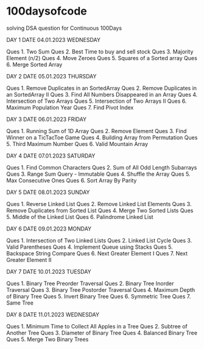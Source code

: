 # 100daysofcode
solving DSA question for Continuous 100Days

DAY 1
DATE 04.01.2023 WEDNESDAY

Ques 1. Two Sum
Ques 2. Best Time to buy and sell stock
Ques 3. Majority Element (n/2)
Ques 4. Move Zeroes
Ques 5. Squares of a Sorted array 
Ques 6. Merge Sorted Array

DAY 2
DATE 05.01.2023 THURSDAY

Ques 1. Remove Duplicates in an SortedArray
Ques 2. Remove Duplicates in an SortedArray II
Ques 3. Find All Numbers Disappeared in an Array
Ques 4. Intersection of Two Arrays
Ques 5. Intersection of Two Arrays II
Ques 6. Maximum Population Year
Ques 7. Find Pivot Index

DAY 3
DATE 06.01.2023 FRIDAY

Ques 1. Running Sum of 1D Array
Ques 2. Remove Element
Ques 3. Find Winner on a TicTacToe Game
Ques 4. Building Array from Permutation
Ques 5. Third Maximum Number
Ques 6. Valid Mountain Array

DAY 4
DATE 07.01.2023 SATURDAY

Ques 1. Find Common Characters
Ques 2. Sum of All Odd Length Subarrays
Ques 3. Range Sum Query - Immutable
Ques 4. Shuffle the Array
Ques 5. Max Consecutive Ones
Ques 6. Sort Array By Parity

DAY 5
DATE 08.01.2023 SUNDAY 

Ques 1. Reverse Linked List
Ques 2. Remove Linked List Elements
Ques 3. Remove Duplicates from Sorted List
Ques 4. Merge Two Sorted Lists
Ques 5. Middle of the Linked List
Ques 6. Palindrome Linked List

DAY 6
DATE 09.01.2023 MONDAY

Ques 1. Intersection of Two Linked Lists
Ques 2. Linked List Cycle
Ques 3. Valid Parentheses
Ques 4. Implement Queue using Stacks
Ques 5. Backspace String Compare
Ques 6. Next Greater Element I
Ques 7. Next Greater Element II

DAY 7
DATE 10.01.2023 TUESDAY

Ques 1. Binary Tree Preorder Traversal
Ques 2. Binary Tree Inorder Traversal
Ques 3. Binary Tree Postorder Traversal
Ques 4. Maximum Depth of Binary Tree
Ques 5. Invert Binary Tree
Ques 6. Symmetric Tree
Ques 7. Same Tree

DAY 8
DATE 11.01.2023 WEDNESDAY

Ques 1. Minimum Time to Collect All Apples in a Tree
Ques 2. Subtree of Another Tree
Ques 3. Diameter of Binary Tree
Ques 4. Balanced Binary Tree
Ques 5. Merge Two Binary Trees
